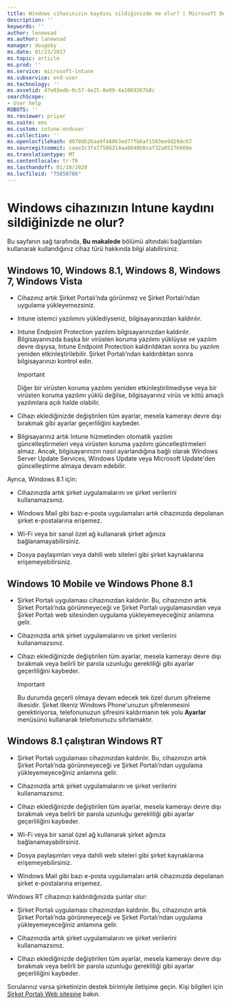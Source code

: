 ```yaml
---
title: Windows cihazınızın kaydını sildiğinizde ne olur? | Microsoft Docs
description: ''
keywords: ''
author: lenewsad
ms.author: lanewsad
manager: dougeby
ms.date: 01/23/2017
ms.topic: article
ms.prod: ''
ms.service: microsoft-intune
ms.subservice: end-user
ms.technology: ''
ms.assetid: 47e03edb-0c57-4e25-8e89-4a1069267b8c
searchScope:
- User help
ROBOTS: ''
ms.reviewer: priyar
ms.suite: ems
ms.custom: intune-enduser
ms.collection: ''
ms.openlocfilehash: d970db26aa9f48063ed77fb6af1503ee9d29dc67
ms.sourcegitcommit: caee3c3fa77586314aa8040b0caf32a0527b669e
ms.translationtype: MT
ms.contentlocale: tr-TR
ms.lasthandoff: 01/10/2020
ms.locfileid: "75858786"
---
```

# <a name="what-happens-if-you-unenroll-your-windows-device-from-intune"></a>Windows cihazınızın Intune kaydını sildiğinizde ne olur?

Bu sayfanın sağ tarafında, **Bu makalede** bölümü altındaki bağlantıları kullanarak kullandığınız cihaz türü hakkında bilgi alabilirsiniz.


## <a name="windows-10-windows-81-windows-8-windows-7-windows-vista"></a>Windows 10, Windows 8.1, Windows 8, Windows 7, Windows Vista

- Cihazınız artık Şirket Portalı’nda görünmez ve Şirket Portalı’ndan uygulama yükleyemezsiniz.

- Intune istemci yazılımını yüklediyseniz, bilgisayarınızdan kaldırılır.

- Intune Endpoint Protection yazılımı bilgisayarınızdan kaldırılır. Bilgisayarınızda başka bir virüsten koruma yazılımı yüklüyse ve yazılım devre dışıysa, Intune Endpoint Protection kaldırıldıktan sonra bu yazılım yeniden etkinleştirilebilir. Şirket Portalı’ndan kaldırdıktan sonra bilgisayarınızı kontrol edin.

    > [!IMPORTANT]
    > Diğer bir virüsten koruma yazılımı yeniden etkinleştirilmediyse veya bir virüsten koruma yazılımı yüklü değilse, bilgisayarınız virüs ve kötü amaçlı yazılımlara açık halde olabilir.

- Cihazı eklediğinizde değiştirilen tüm ayarlar, mesela kamerayı devre dışı bırakmak gibi ayarlar geçerliliğini kaybeder.

- Bilgisayarınız artık Intune hizmetinden otomatik yazılım güncelleştirmeleri veya virüsten koruma yazılımı güncelleştirmeleri almaz. Ancak, bilgisayarınızın nasıl ayarlandığına bağlı olarak Windows Server Update Services, Windows Update veya Microsoft Update'den güncelleştirme almaya devam edebilir.

Ayrıca, Windows 8.1 için:

- Cihazınızda artık şirket uygulamalarını ve şirket verilerini kullanamazsınız.

- Windows Mail gibi bazı e-posta uygulamaları artık cihazınızda depolanan şirket e-postalarına erişemez.

- Wi-Fi veya bir sanal özel ağ kullanarak şirket ağınıza bağlanamayabilirsiniz.

- Dosya paylaşımları veya dahili web siteleri gibi şirket kaynaklarına erişemeyebilirsiniz.

## <a name="windows-10-mobile-and-windows-phone-81"></a>Windows 10 Mobile ve Windows Phone 8.1

- Şirket Portalı uygulaması cihazınızdan kaldırılır. Bu, cihazınızın artık Şirket Portalı’nda görünmeyeceği ve Şirket Portalı uygulamasından veya Şirket Portalı web sitesinden uygulama yükleyemeyeceğiniz anlamına gelir.

- Cihazınızda artık şirket uygulamalarını ve şirket verilerini kullanamazsınız.

- Cihazı eklediğinizde değiştirilen tüm ayarlar, mesela kamerayı devre dışı bırakmak veya belirli bir parola uzunluğu gerekliliği gibi ayarlar geçerliliğini kaybeder.

    > [!IMPORTANT]
    > Bu durumda geçerli olmaya devam edecek tek özel durum şifreleme ilkesidir. Şirket ilkeniz Windows Phone'unuzun şifrelenmesini gerektiriyorsa, telefonunuzun şifresini kaldırmanın tek yolu **Ayarlar** menüsünü kullanarak telefonunuzu sıfırlamaktır.

## <a name="windows-rt-running-windows-81"></a>Windows 8.1 çalıştıran Windows RT

- Şirket Portalı uygulaması cihazınızdan kaldırılır. Bu, cihazınızın artık Şirket Portalı’nda görünmeyeceği ve Şirket Portalı’ndan uygulama yükleyemeyeceğiniz anlamına gelir.

- Cihazınızda artık şirket uygulamalarını ve şirket verilerini kullanamazsınız.

- Cihazı eklediğinizde değiştirilen tüm ayarlar, mesela kamerayı devre dışı bırakmak veya belirli bir parola uzunluğu gerekliliği gibi ayarlar geçerliliğini kaybeder.

- Wi-Fi veya bir sanal özel ağ kullanarak şirket ağınıza bağlanamayabilirsiniz.

- Dosya paylaşımları veya dahili web siteleri gibi şirket kaynaklarına erişemeyebilirsiniz.

- Windows Mail gibi bazı e-posta uygulamaları artık cihazınızda depolanan şirket e-postalarına erişemez.

Windows RT cihazınızı kaldırdığınızda şunlar olur:

- Şirket Portalı uygulaması cihazınızdan kaldırılır. Bu, cihazınızın artık Şirket Portalı’nda görünmeyeceği ve Şirket Portalı’ndan uygulama yükleyemeyeceğiniz anlamına gelir.

- Cihazınızda artık şirket uygulamalarını ve şirket verilerini kullanamazsınız.

- Cihazı eklediğinizde değiştirilen tüm ayarlar, mesela kamerayı devre dışı bırakmak veya belirli bir parola uzunluğu gerekliliği gibi ayarlar geçerliliğini kaybeder.

Sorularınız varsa şirketinizin destek birimiyle iletişime geçin. Kişi bilgileri için [Şirket Portalı Web sitesine](https://go.microsoft.com/fwlink/?linkid=2010980) bakın.
